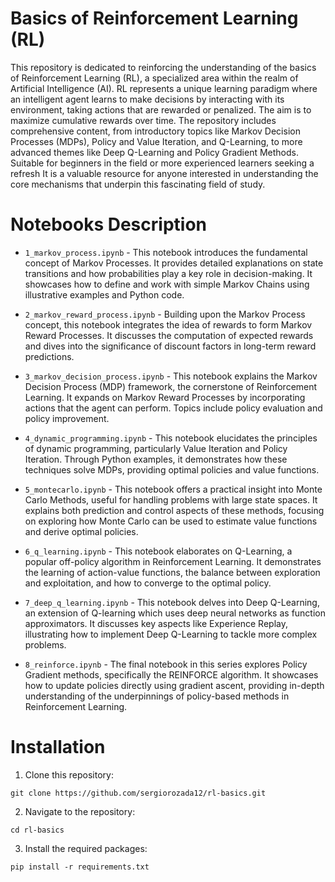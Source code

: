 # Basics of Reinforcement Learning (RL)

This repository is dedicated to reinforcing the understanding of the basics of Reinforcement Learning (RL), a specialized area within the realm of Artificial Intelligence (AI). RL represents a unique learning paradigm where an intelligent agent learns to make decisions by interacting with its environment, taking actions that are rewarded or penalized. The aim is to maximize cumulative rewards over time. The repository includes comprehensive content, from introductory topics like Markov Decision Processes (MDPs), Policy and Value Iteration, and Q-Learning, to more advanced themes like Deep Q-Learning and Policy Gradient Methods. Suitable for beginners in the field or more experienced learners seeking a refresh It is a valuable resource for anyone interested in understanding the core mechanisms that underpin this fascinating field of study.

# Notebooks Description

* `1_markov_process.ipynb` - This notebook introduces the fundamental concept of Markov Processes. It provides detailed explanations on state transitions and how probabilities play a key role in decision-making. It showcases how to define and work with simple Markov Chains using illustrative examples and Python code.

* `2_markov_reward_process.ipynb` - Building upon the Markov Process concept, this notebook integrates the idea of rewards to form Markov Reward Processes. It discusses the computation of expected rewards and dives into the significance of discount factors in long-term reward predictions.

* `3_markov_decision_process.ipynb` - This notebook explains the Markov Decision Process (MDP) framework, the cornerstone of Reinforcement Learning. It expands on Markov Reward Processes by incorporating actions that the agent can perform. Topics include policy evaluation and policy improvement.

* `4_dynamic_programming.ipynb` - This notebook elucidates the principles of dynamic programming, particularly Value Iteration and Policy Iteration. Through Python examples, it demonstrates how these techniques solve MDPs, providing optimal policies and value functions.

* `5_montecarlo.ipynb` - This notebook offers a practical insight into Monte Carlo Methods, useful for handling problems with large state spaces. It explains both prediction and control aspects of these methods, focusing on exploring how Monte Carlo can be used to estimate value functions and derive optimal policies.

* `6_q_learning.ipynb` - This notebook elaborates on Q-Learning, a popular off-policy algorithm in Reinforcement Learning. It demonstrates the learning of action-value functions, the balance between exploration and exploitation, and how to converge to the optimal policy.

* `7_deep_q_learning.ipynb` - This notebook delves into Deep Q-Learning, an extension of Q-learning which uses deep neural networks as function approximators. It discusses key aspects like Experience Replay, illustrating how to implement Deep Q-Learning to tackle more complex problems.

* `8_reinforce.ipynb` - The final notebook in this series explores Policy Gradient methods, specifically the REINFORCE algorithm. It showcases how to update policies directly using gradient ascent, providing in-depth understanding of the underpinnings of policy-based methods in Reinforcement Learning.

# Installation

1. Clone this repository:
```
git clone https://github.com/sergiorozada12/rl-basics.git
```
2. Navigate to the repository:
```
cd rl-basics
```
3. Install the required packages:
```
pip install -r requirements.txt
```